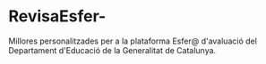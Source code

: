 # RevisaEsfer-
Millores personalitzades per a la plataforma Esfer@ d'avaluació del Departament d'Educació de la Generalitat de Catalunya.
